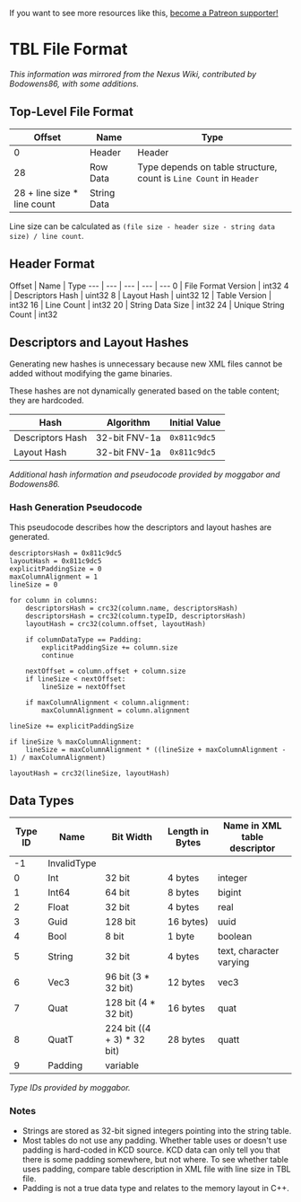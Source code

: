 <!-- TITLE: TBL File Format -->

If you want to see more resources like this, [become a Patreon supporter!](https://www.patreon.com/fireundubh) 

# TBL File Format
_This information was mirrored from the Nexus Wiki, contributed by Bodowens86, with some additions._

## Top-Level File Format

Offset | Name | Type
--- | --- | ---
0 | Header | Header
28 | Row Data | Type depends on table structure, count is `Line Count` in `Header`
28 + line size * line count | String Data |

Line size can be calculated as `(file size - header size - string data size) / line count`.

## Header Format

Offset | Name | Type
--- | --- | --- | --- | ---
0 | File Format Version | int32
4 | Descriptors Hash | uint32
8 | Layout Hash | uint32
12 | Table Version | int32
16 | Line Count | int32
20 | String Data Size | int32
24 | Unique String Count | int32

## Descriptors and Layout Hashes

Generating new hashes is unnecessary because new XML files cannot be added without modifying the game binaries.

These hashes are not dynamically generated based on the table content; they are hardcoded.

Hash | Algorithm | Initial Value
--- | --- | ---
Descriptors Hash | 32-bit FNV-1a | `0x811c9dc5`
Layout Hash | 32-bit FNV-1a | `0x811c9dc5`

_Additional hash information and pseudocode provided by moggabor and Bodowens86._

### Hash Generation Pseudocode

This pseudocode describes how the descriptors and layout hashes are generated.

```text
descriptorsHash = 0x811c9dc5
layoutHash = 0x811c9dc5
explicitPaddingSize = 0
maxColumnAlignment = 1
lineSize = 0

for column in columns:
	descriptorsHash = crc32(column.name, descriptorsHash)
	descriptorsHash = crc32(column.typeID, descriptorsHash)
	layoutHash = crc32(column.offset, layoutHash)

	if columnDataType == Padding:
		explicitPaddingSize += column.size
		continue

	nextOffset = column.offset + column.size
	if lineSize < nextOffset:
		lineSize = nextOffset

	if maxColumnAlignment < column.alignment:
		maxColumnAlignment = column.alignment

lineSize += explicitPaddingSize

if lineSize % maxColumnAlignment:
	lineSize = maxColumnAlignment * ((lineSize + maxColumnAlignment - 1) / maxColumnAlignment)

layoutHash = crc32(lineSize, layoutHash)
```

## Data Types

Type ID | Name | Bit Width | Length in Bytes | Name in XML table descriptor
--- | --- | --- | --- | ---
-1 | InvalidType | |
0 | Int | 32 bit | 4 bytes | integer
1 | Int64 | 64 bit | 8 bytes | bigint
2 | Float | 32 bit | 4 bytes | real
3 | Guid | 128 bit | 16 bytes) | uuid
4 | Bool | 8 bit | 1 byte | boolean
5 | String | 32 bit | 4 bytes | text, character varying
6 | Vec3 | 96 bit (3 * 32 bit) | 12 bytes | vec3
7 | Quat | 128 bit (4 * 32 bit) | 16 bytes | quat
8 | QuatT | 224 bit ((4 + 3) * 32 bit) | 28 bytes | quatt
9 | Padding | variable | |

_Type IDs provided by moggabor._

### Notes

* Strings are stored as 32-bit signed integers pointing into the string table.
* Most tables do not use any padding. Whether table uses or doesn't use padding is hard-coded in KCD source. KCD data can only tell you that there is some padding somewhere, but not where. To see whether table uses padding, compare table description in XML file with line size in TBL file.
* Padding is not a true data type and relates to the memory layout in C++.